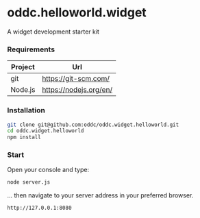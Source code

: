 # oddc.helloworld.widget
A widget development starter kit 

### Requirements

| Project  | Url                      |
|----------|--------------------------|
| git      | https://git-scm.com/     |
| Node.js  | https://nodejs.org/en/   |

### Installation

```sh
git clone git@github.com:oddc/oddc.widget.helloworld.git
cd oddc.widget.helloworld
npm install
```

### Start
Open your console and type:
```sh
node server.js
```

... then navigate to your server address in your preferred browser.
```sh
http://127.0.0.1:8080
```

